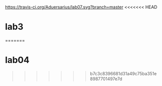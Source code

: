 https://travis-ci.org/Aduersarius/lab07.svg?branch=master
<<<<<<< HEAD
# lab3
=======
# lab04
>>>>>>> b7c3c8396681d31a49c75ba351e8987701497e7d
